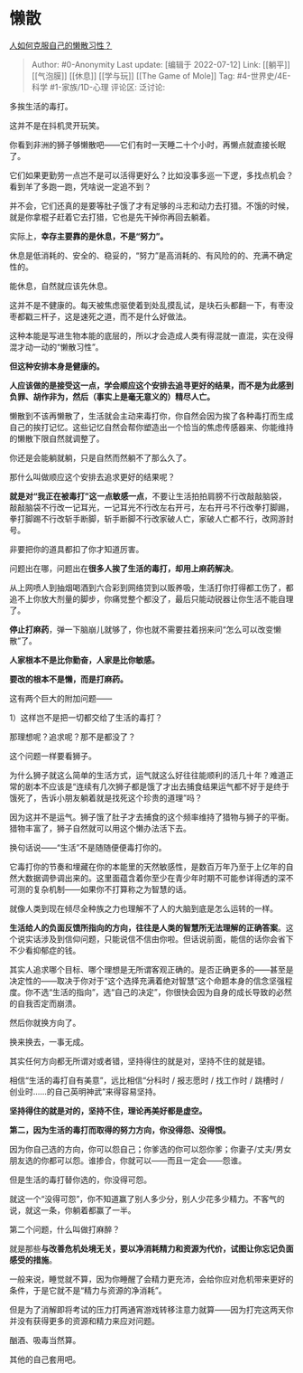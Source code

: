 # 懒散
[人如何克服自己的懒散习性？](https://www.zhihu.com/question/266429882/answer/1413609374)

> Author: #0-Anonymity
> Last update: [编辑于 2022-07-12]
> Link: [[躺平]] [[气泡膜]] [[休息]] [[学与玩]] [[The Game of Mole]]
> Tag: #4-世界史/4E-科学 #1-家族/1D-心理
> 评论区:
> 泛讨论:

多挨生活的毒打。

这并不是在抖机灵开玩笑。

你看到非洲的狮子够懒散吧——它们有时一天睡二十个小时，再懒点就直接长眠了。

它们如果更勤劳一点岂不是可以活得更好么？比如没事多巡一下逻，多找点机会？看到羊了多跑一跑，凭啥说一定追不到？

并不会，它们还真的是要等肚子饿了才有足够的斗志和动力去打猎。不饿的时候，就是你拿棍子赶着它去打猎，它也是先干掉你再回去躺着。

实际上，**幸存主要靠的是休息，不是“努力”。**

休息是低消耗的、安全的、稳妥的，“努力”是高消耗的、有风险的的、充满不确定性的。

能休息，自然就应该先休息。

这并不是不健康的。每天被焦虑驱使着到处乱摸乱试，是块石头都翻一下，有枣没枣都戳三杆子，这是速死之道，而不是什么好做法。

这种本能是写进生物本能的底层的，所以才会造成人类有得混就一直混，实在没得混才动一动的“懒散习性”。

**但这种安排本身是健康的。**

**人应该做的是接受这一点，学会顺应这个安排去追寻更好的结果，而不是为此感到负罪、胡作非为，然后（事实上是毫无意义的）精尽人亡。**

懒散到不该再懒散了，生活就会主动来毒打你，你自然会因为挨了各种毒打而生成自己的挨打记忆。这些记忆自然会帮你塑造出一个恰当的焦虑传感器来、你能维持的懒散下限自然就调整了。

你还是会能躺就躺，只是自然而然躺不了那么久了。

那什么叫做顺应这个安排去追求更好的结果呢？

**就是对“我正在被毒打”这一点敏感一点**，不要让生活拍拍肩膀不行改敲敲脑袋，敲敲脑袋不行改一记耳光，一记耳光不行改左右开弓，左右开弓不行改拳打脚踢，拳打脚踢不行改斩手断脚，斩手断脚不行改家破人亡，家破人亡都不行，改网游封号。

非要把你的道具都扣了你才知道厉害。

问题出在哪，问题出在**很多人挨了生活的毒打，却用上麻药解决**。

从上网喷人到抽烟喝酒到六合彩到网络贷到以贩养吸，生活打你打得都工伤了，都追不上你放大剂量的脚步，你痛觉整个都没了，最后只能动锐器让你生活不能自理了。

**停止打麻药**，弹一下脑崩儿就够了，你也就不需要拄着拐来问“怎么可以改变懒散”了。

**人家根本不是比你勤奋，人家是比你敏感。**

**要改的根本不是懒，而是打麻药。**

这有两个巨大的附加问题——

1）这样岂不是把一切都交给了生活的毒打？

那理想呢？追求呢？那不是都没了？

这个问题一样要看狮子。

为什么狮子就这么简单的生活方式，运气就这么好往往能顺利的活几十年？难道正常的剧本不应该是“连续有几次狮子都是饿了才出去捕食结果运气都不好于是终于饿死了，告诉小朋友躺着就是找死这个珍贵的道理”吗？

因为这并不是运气。狮子饿了肚子才去捕食的这个频率维持了猎物与狮子的平衡。猎物丰富了，狮子自然就可以用这个懒办法活下去。

换句话说——“生活”不是随随便便毒打你的。

它毒打你的节奏和埋藏在你的本能里的天然敏感性，是数百万年乃至于上亿年的自然大数据调參调出来的。这里面蕴含着你至少在青少年时期不可能参详得透的深不可测的复杂机制——如果你不打算称之为智慧的话。

就像人类到现在倾尽全种族之力也理解不了人的大脑到底是怎么运转的一样。

**生活给人的负面反馈所指向的方向，往往是人类的智慧所无法理解的正确答案**。这个说实话涉及到信仰问题，只能说信不信由你啦。但话说前面，能信的话你会省下不少看抑郁症的钱。

其实人追求哪个目标、哪个理想是无所谓客观正确的。是否正确更多的——甚至是决定性的——取决于你对于“这个选择充满着绝对智慧”这个命题本身的信念坚强程度。你不选“生活的指向”，选“自己的决定”，你很快会因为自身的成长导致的必然的自我否定而崩溃。

然后你就换方向了。

换来换去，一事无成。

其实任何方向都无所谓对或者错，坚持得住的就是对，坚持不住的就是错。

相信“生活的毒打自有美意”，远比相信“分科时 / 报志愿时 / 找工作时 / 跳槽时 / 创业时……的自己英明神武”来得容易坚持。

**坚持得住的就是对的，坚持不住，理论再美好都是虚空。**

**第二，因为生活的毒打而取得的努力方向，你没得怨、没得恨。**

因为你自己选的方向，你可以怨自己；你爹选的你可以怨你爹；你妻子/丈夫/男女朋友选的你都可以怨。谁掺合，你就可以——而且一定会——怨谁。

但是生活的毒打替你选的，你没得可怨。

就这一个“没得可怨”，你不知道赢了别人多少分，别人少花多少精力。不客气的说，就这一条，你躺着都赢了一半。

第二个问题，什么叫做打麻醉？

就是那些**与改善危机处境无关，要以净消耗精力和资源为代价，试图让你忘记负面感受的措施**。

一般来说，睡觉就不算，因为你睡醒了会精力更充沛，会给你应对危机带来更好的条件，于是它就不是“精力与资源的净消耗”。

但是为了消解即将考试的压力打两通宵游戏转移注意力就算——因为打完这两天你并没有获得更多的资源和精力来应对问题。

酗酒、吸毒当然算。

其他的自己套用吧。
